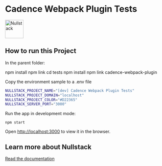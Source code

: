 # Cadence Webpack Plugin Tests

<img src='https://raw.githubusercontent.com/nullstack/nullstack/master/nullstack.png' height='60' alt='Nullstack' />

## How to run this Project

In the parent folder:

npm install
npm link
cd tests
npm install
npm link cadence-webpack-plugin

Copy the environment sample to a .env file

```sh
NULLSTACK_PROJECT_NAME="[dev] Cadence Webpack Plugin Tests"
NULLSTACK_PROJECT_DOMAIN="localhost"
NULLSTACK_PROJECT_COLOR="#D22365"
NULLSTACK_SERVER_PORT="3000"
```

Run the app in development mode:

`npm start`

Open [http://localhost:3000](http://localhost:3000) to view it in the browser.

## Learn more about Nullstack

[Read the documentation](https://nullstack.app/documentation)